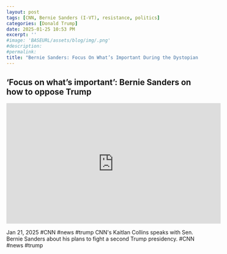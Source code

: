 ```yaml
---
layout: post
tags: [CNN, Bernie Sanders (I-VT), resistance, politics]
categories: [Donald Trump]
date: 2025-01-25 10:53 PM
excerpt: ''
#image: 'BASEURL/assets/blog/img/.png'
#description:
#permalink:
title: "Bernie Sanders: Focus On What’s Important During the Dystopian Rule of Trump"
---
```



## ‘Focus on what’s important’: Bernie Sanders on how to oppose Trump

<iframe width="560" height="315" src="https://www.youtube.com/embed/uY8LvXs5VZw?si=w1epkJ136uoZDu4W" title="YouTube video player" frameborder="0" allow="accelerometer; autoplay; clipboard-write; encrypted-media; gyroscope; picture-in-picture; web-share" referrerpolicy="strict-origin-when-cross-origin" allowfullscreen></iframe>

Jan 21, 2025  #CNN #news #trump
CNN's Kaitlan Collins speaks with Sen. Bernie Sanders about his plans to fight a second Trump presidency. #CNN #news #trump

